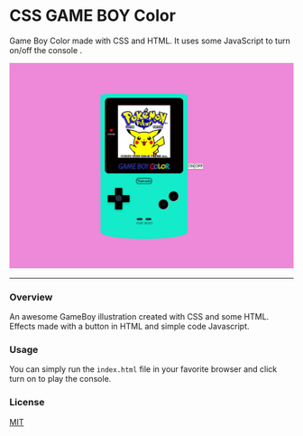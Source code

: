 # CSS GAME BOY Color
Game Boy Color made with CSS and HTML. It uses some JavaScript to turn on/off the console .    

![gameboy](assets/gameboy_project.png)

---


### Overview
An awesome GameBoy illustration created with CSS and some HTML. Effects made with a button in HTML and simple code Javascript.



### Usage 
You can simply run the `index.html` file in your favorite browser and click turn on to play the console.

### License
[MIT](./license)
